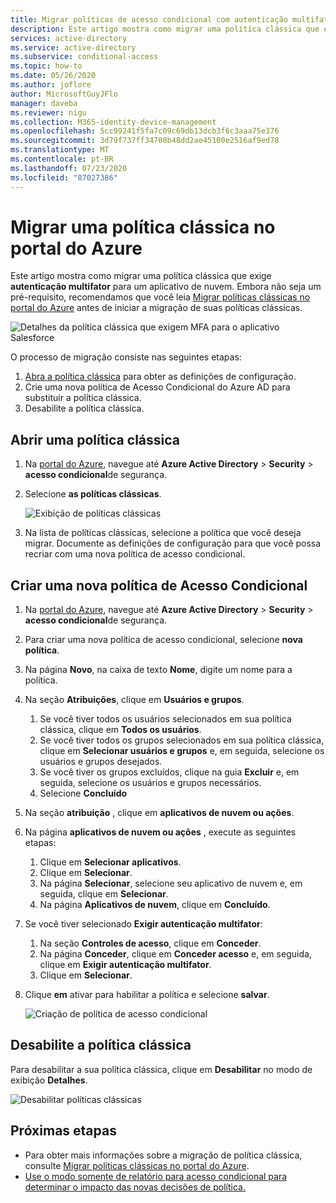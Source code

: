 ```yaml
---
title: Migrar políticas de acesso condicional com autenticação multifator-Azure Active Directory
description: Este artigo mostra como migrar uma política clássica que exige autenticação multifator no portal do Azure.
services: active-directory
ms.service: active-directory
ms.subservice: conditional-access
ms.topic: how-to
ms.date: 05/26/2020
ms.author: joflore
author: MicrosoftGuyJFlo
manager: daveba
ms.reviewer: nigu
ms.collection: M365-identity-device-management
ms.openlocfilehash: 5cc99241f5fa7c09c69db13dcb3f6c3aaa75e376
ms.sourcegitcommit: 3d79f737ff34708b48dd2ae45100e2516af9ed78
ms.translationtype: MT
ms.contentlocale: pt-BR
ms.lasthandoff: 07/23/2020
ms.locfileid: "87027386"
---
```

# <a name="migrate-a-classic-policy-in-the-azure-portal"></a>Migrar uma política clássica no portal do Azure

Este artigo mostra como migrar uma política clássica que exige **autenticação multifator** para um aplicativo de nuvem. Embora não seja um pré-requisito, recomendamos que você leia [Migrar políticas clássicas no portal do Azure](policy-migration.md) antes de iniciar a migração de suas políticas clássicas.

![Detalhes da política clássica que exigem MFA para o aplicativo Salesforce](./media/policy-migration/33.png)

O processo de migração consiste nas seguintes etapas:

1. [Abra a política clássica](#open-a-classic-policy) para obter as definições de configuração.
1. Crie uma nova política de Acesso Condicional do Azure AD para substituir a política clássica. 
1. Desabilite a política clássica.

## <a name="open-a-classic-policy"></a>Abrir uma política clássica

1. Na [portal do Azure](https://portal.azure.com), navegue até **Azure Active Directory**  >  **Security**  >  **acesso condicional**de segurança.
1. Selecione **as políticas clássicas**.

   ![Exibição de políticas clássicas](./media/policy-migration-mfa/12.png)

1. Na lista de políticas clássicas, selecione a política que você deseja migrar. Documente as definições de configuração para que você possa recriar com uma nova política de acesso condicional.

## <a name="create-a-new-conditional-access-policy"></a>Criar uma nova política de Acesso Condicional

1. Na [portal do Azure](https://portal.azure.com), navegue até **Azure Active Directory**  >  **Security**  >  **acesso condicional**de segurança.
1. Para criar uma nova política de acesso condicional, selecione **nova política**.
1. Na página **Novo**, na caixa de texto **Nome**, digite um nome para a política.
1. Na seção **Atribuições**, clique em **Usuários e grupos**.
   1. Se você tiver todos os usuários selecionados em sua política clássica, clique em **Todos os usuários**. 
   1. Se você tiver todos os grupos selecionados em sua política clássica, clique em **Selecionar usuários e grupos** e, em seguida, selecione os usuários e grupos desejados.
   1. Se você tiver os grupos excluídos, clique na guia **Excluir** e, em seguida, selecione os usuários e grupos necessários. 
   1. Selecione **Concluído**
1. Na seção **atribuição** , clique em **aplicativos de nuvem ou ações**.
1. Na página **aplicativos de nuvem ou ações** , execute as seguintes etapas:
   1. Clique em **Selecionar aplicativos**.
   1. Clique em **Selecionar**.
   1. Na página **Selecionar**, selecione seu aplicativo de nuvem e, em seguida, clique em **Selecionar**.
   1. Na página **Aplicativos de nuvem**, clique em **Concluído**.
1. Se você tiver selecionado **Exigir autenticação multifator**:
   1. Na seção **Controles de acesso**, clique em **Conceder**.
   1. Na página **Conceder**, clique em **Conceder acesso** e, em seguida, clique em **Exigir autenticação multifator**.
   1. Clique em **Selecionar**.
1. Clique **em** ativar para habilitar a política e selecione **salvar**.

   ![Criação de política de acesso condicional](./media/policy-migration-mfa/conditional-access-policy-migration.png)

## <a name="disable-the-classic-policy"></a>Desabilite a política clássica

Para desabilitar a sua política clássica, clique em **Desabilitar** no modo de exibição **Detalhes**.

![Desabilitar políticas clássicas](./media/policy-migration-mfa/14.png)

## <a name="next-steps"></a>Próximas etapas

- Para obter mais informações sobre a migração de política clássica, consulte [Migrar políticas clássicas no portal do Azure](policy-migration.md).
- [Use o modo somente de relatório para acesso condicional para determinar o impacto das novas decisões de política.](concept-conditional-access-report-only.md)